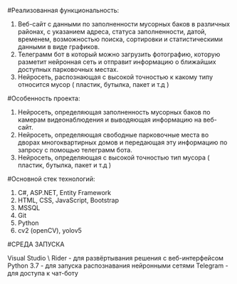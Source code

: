 #Реализованная функциональность:

1. Веб-сайт с данными по заполненности мусорных баков в различных районах, с указанием адреса, статуса заполненности, датой, временем, возможностью поиска, сортировки и статистическими данными в виде графиков.
2. Телеграмм бот в который можно загрузить фотографию, которую разметит нейронная сеть и отправит информацию о ближайших доступных парковочных местах.
3. Нейросеть, распознающая с высокой точностью к какому типу относится мусор ( пластик, бутылка, пакет и т.д )

#Особенность проекта:

1. Нейросеть, определяющая заполненность мусорных баков по камерам видеонаблюдения и выводяющая информацию на веб-сайт.
2. Нейросеть, определяющая свободные парковочные места во дворах многоквартирных домов и передающая эту информацию по запросу с помощью телеграмм бота.
3. Нейросеть, определяющая с высокой точностью тип мусора ( пластик, бутылка, пакет и т.д )

#Основной стек технологий:

1. C#, ASP.NET, Entity Framework
2. HTML, CSS, JavaScript, Bootstrap
3. MSSQL
4. Git
5. Python
6. cv2 (openCV), yolov5

#СРЕДА ЗАПУСКА

Visual Studio \ Rider - для развёртывания решения с веб-интерфейсом
Python 3.7 - для запуска распознавания нейронными сетями
Telegram - для доступа к чат-боту

